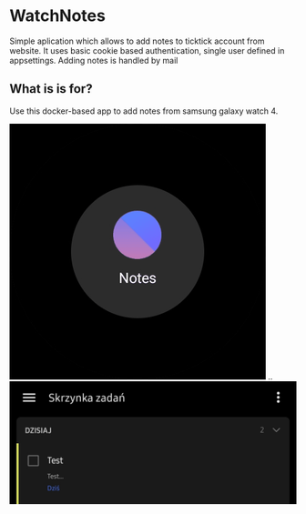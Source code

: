 # WatchNotes

Simple aplication which allows to add notes to ticktick account from website. 
It uses basic cookie based authentication, single user defined in appsettings.
Adding notes is handled by mail 


## What is is for?
Use this docker-based app to add notes from samsung galaxy watch 4. 

![](https://raw.githubusercontent.com/dtwarogpl/WatchNotes/master/sample_watch.gif)
..
![](https://github.com/dtwarogpl/WatchNotes/blob/master/tempFileForShare_20220930-120246.jpg)
